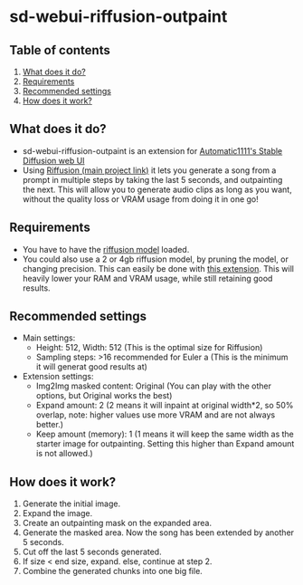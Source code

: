 # sd-webui-riffusion-outpaint
## Table of contents
1. [What does it do?](#what-does-it-do)
2. [Requirements](#requirements)
3. [Recommended settings](#recommended-settings)
4. [How does it work?](#how-does-it-work)

## What does it do?
* sd-webui-riffusion-outpaint is an extension for
[Automatic1111's Stable Diffusion web UI](https://github.com/AUTOMATIC1111/stable-diffusion-webui)
* Using [Riffusion (main project link)](https://github.com/riffusion/riffusion) it lets you generate a song from a prompt in multiple steps by taking the last 5 seconds, and outpainting the next.
This will allow you to generate audio clips as long as you want, without the quality loss or VRAM usage from doing it in
one go!

## Requirements
* You have to have the [riffusion model](https://huggingface.co/riffusion/riffusion-model-v1) loaded.
* You could also use a 2 or 4gb riffusion model, by pruning the model, or changing precision. This can easily be done with [this extension](https://github.com/Akegarasu/sd-webui-model-converter). This will heavily lower your RAM and VRAM usage, while still retaining good results.

## Recommended settings
* Main settings:
  * Height: 512, Width: 512 (This is the optimal size for Riffusion)
  * Sampling steps: >16 recommended for Euler a (This is the minimum it will generat good results at)
* Extension settings:
  * Img2Img masked content: Original (You can play with the other options, but Original works the best)
  * Expand amount: 2 (2 means it will inpaint at original width*2, so 50% overlap, note: higher values use more VRAM and
  are not always better.)
  * Keep amount (memory): 1 (1 means it will keep the same width as the starter image for outpainting. Setting this higher than
  Expand amount is not allowed.)

## How does it work?
1. Generate the initial image.
2. Expand the image.
3. Create an outpainting mask on the expanded area.
4. Generate the masked area. Now the song has been extended by another 5 seconds.
5. Cut off the last 5 seconds generated.
6. If size < end size, expand. else, continue at step 2.
7. Combine the generated chunks into one big file.